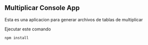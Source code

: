 

## Multiplicar Console App

Esta es una aplicacion para generar archivos de tablas de multiplicar

Ejecutar este comando

``````
npm install
``````